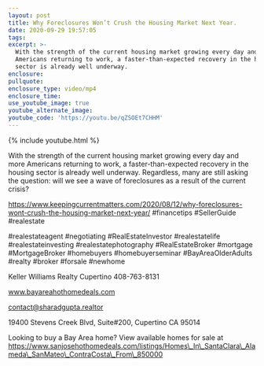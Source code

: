 ```yaml
---
layout: post
title: Why Foreclosures Won’t Crush the Housing Market Next Year.
date: 2020-09-29 19:57:05
tags:
excerpt: >-
  With the strength of the current housing market growing every day and more
  Americans returning to work, a faster-than-expected recovery in the housing
  sector is already well underway.
enclosure:
pullquote:
enclosure_type: video/mp4
enclosure_time:
use_youtube_image: true
youtube_alternate_image:
youtube_code: 'https://youtu.be/qZSOEt7CHHM'
---
```


{% include youtube.html %}

With the strength of the current housing market growing every day and more Americans returning to work, a faster-than-expected recovery in the housing sector is already well underway. Regardless, many are still asking the question: will we see a wave of foreclosures as a result of the current crisis?

https://www.keepingcurrentmatters.com/2020/08/12/why-foreclosures-wont-crush-the-housing-market-next-year/ \#financetips \#SellerGuide \#realestate

\#realestateagent \#negotiating \#RealEstateInvestor \#realestatelife \#realestateinvesting \#realestatephotography \#RealEstateBroker \#mortgage \#MortgageBroker \#homebuyers \#homebuyerseminar \#BayAreaOlderAdults \#realty \#broker \#forsale \#newhome

Keller Williams Realty Cupertino 408-763-8131

www.bayareahothomedeals.com

contact@sharadgupta.realtor

19400 Stevens Creek Blvd, Suite\#200, Cupertino CA 95014

Looking to buy a Bay Area home? View available homes for sale at https://www.sanjosehothomedeals.com/listings/Homes\_In\_SantaClara\_Alameda\_SanMateo\_ContraCosta\_From\_850000